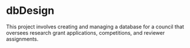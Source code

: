 # dbDesign
This project involves creating and managing a database for a council that oversees research grant applications, competitions, and reviewer assignments.
